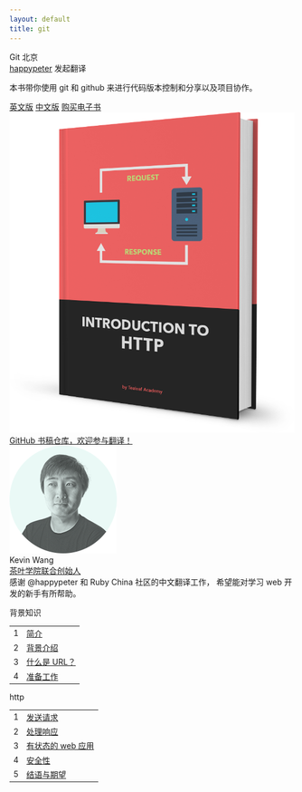```yaml
---
layout: default
title: git
---
```

<section class='book'>
  <div class='wrapper-inside clearfix'>
    <div class='top-large'>
      <div class='book-title'>
        Git 北京
      </div>
      <div class='book-author'>
        <a href="https://github.com/happypeter">happypeter</a> 发起翻译
      </div>
      <p class='book-description'>
        本书带你使用 git 和 github 来进行代码版本控制和分享以及项目协作。
      </p>
      <a href="http://www.gotealeaf.com/books/http" class="read-btn">英文版</a>
      <a href="http://happypeter.github.io/tealeaf-http#chinese" class="read-btn">中文版</a>
      <a href="https://selfstore.io/products/266" class="read-btn">购买电子书</a>
    </div>
    <img alt="Http" class="book-image" src="images/http.png"/>
  </div>
</section>
<div class="divider">
  <a href="https://github.com/happypeter/gitbeijing">GitHub 书稿仓库，欢迎参与翻译！</a>
</div>
<div class="reviewers">
  <div class="name-card">
    <img src="images/kevin.png" alt="kevin">
    <div class="text">
      <div class="name">
       Kevin Wang
      </div>
      <div class="job-title"><a href="http://www.gotealeaf.com/">茶叶学院联合创始人</a></div>
      感谢 @happypeter 和 Ruby China 社区的中文翻译工作， 希望能对学习 web 开发的新手有所帮助。
    </div>
  </div>
</div>
<div class="contents-wrapper">
  <div class="table-of-contents" id="chinese">
    <p class="part">背景知识</p>
    <table class="index-table">
      <tbody>
        <tr class="chapter-wrap">
         <td class="chapter-index">1</td>
         <td class="chapter-title">
           <a href="book/background/1_introduction.html">简介</a>
         </td>
        </tr>
        <tr class="chapter-wrap even">
          <td class="chapter-index">2</td>
          <td class="chapter-title">
            <a href="book/background/2_background.html">背景介绍</a>
          </td>
        </tr>
        <tr class="chapter-wrap">
          <td class="chapter-index">3</td>
          <td class="chapter-title">
            <a href="book/background/3_what_is_url.html">什么是 URL？</a>
          </td>
        </tr>
        <tr class="chapter-wrap even">
          <td class="chapter-index">4</td>
          <td class="chapter-title">
            <a href="book/background/4_preparations.html">准备工作</a>
          </td>
        </tr>
      </tbody>
    </table>
    <p class="part">http</p>
    <table class="index-table">
      <tbody>
        <tr class="chapter-wrap">
          <td class="chapter-index">1</td>
          <td class="chapter-title">
            <a href="book/http/1_making_requests.html">发送请求</a>
          </td>
        </tr>
        <tr class="chapter-wrap even">
          <td class="chapter-index">2</td>
          <td class="chapter-title">
            <a href="book/http/2_processing_responses.html">处理响应</a>
          </td>
        </tr>
        <tr class="chapter-wrap">
          <td class="chapter-index">3</td>
          <td class="chapter-title">
            <a href="book/http/3_stateful_web_applications.html">有状态的 web 应用</a>
          </td>
        </tr>
        <tr class="chapter-wrap even">
          <td class="chapter-index">4</td>
          <td class="chapter-title">
            <a href="book/http/4_security.html">安全性</a>
          </td>
        </tr>
        <tr class="chapter-wrap">
          <td class="chapter-index">5</td>
          <td class="chapter-title">
            <a href="book/http/5_conclusion_and_next_steps.html">结语与期望</a>
          </td>
        </tr>
      </tbody>
    </table>
  </div>
</div>
